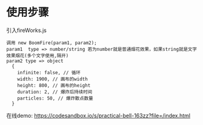 # 使用步骤
引入fireWorks.js
```
调用 new BoomFire(param1, param2);
param1  type => number/string 若为number就是普通烟花效果，如果string就是文字效果烟花(多个文字使用,隔开)
param2 type => object
  {
    infinite: false, // 循环
    width: 1900, // 画布的width
    height: 800, // 画布的height
    duration: 2, // 爆炸后持续时间
    particles: 50, // 爆炸散点数量
  }
```
在线demo: https://codesandbox.io/s/practical-bell-163zz?file=/index.html
